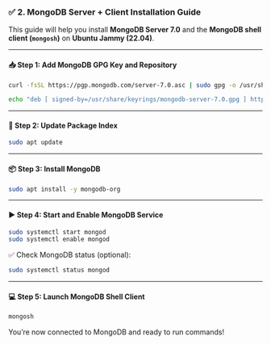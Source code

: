 
### ✅ 2. MongoDB Server + Client Installation Guide

This guide will help you install **MongoDB Server 7.0** and the **MongoDB shell client (`mongosh`)** on **Ubuntu Jammy (22.04)**.

---

#### 📥 Step 1: Add MongoDB GPG Key and Repository

```bash
curl -fsSL https://pgp.mongodb.com/server-7.0.asc | sudo gpg -o /usr/share/keyrings/mongodb-server-7.0.gpg --dearmor
```

```bash
echo "deb [ signed-by=/usr/share/keyrings/mongodb-server-7.0.gpg ] https://repo.mongodb.org/apt/ubuntu jammy/mongodb-org/7.0 multiverse" | sudo tee /etc/apt/sources.list.d/mongodb-org-7.0.list
```

---

#### 🔄 Step 2: Update Package Index

```bash
sudo apt update
```

---

#### 📦 Step 3: Install MongoDB

```bash
sudo apt install -y mongodb-org
```

---

#### ▶️ Step 4: Start and Enable MongoDB Service

```bash
sudo systemctl start mongod
sudo systemctl enable mongod
```

✅ Check MongoDB status (optional):

```bash
sudo systemctl status mongod
```

---

#### 💻 Step 5: Launch MongoDB Shell Client

```bash
mongosh
```

You’re now connected to MongoDB and ready to run commands!
